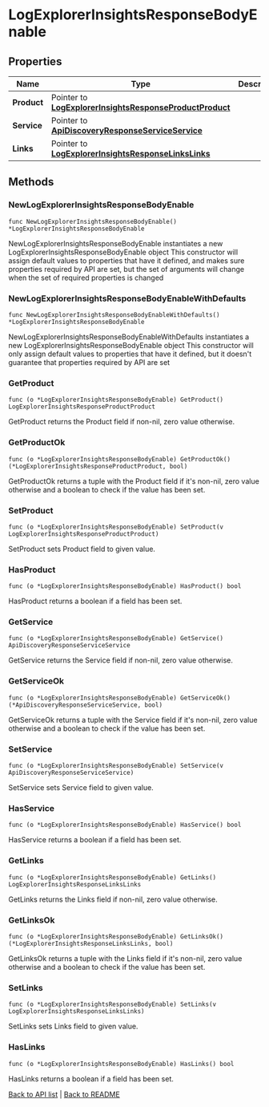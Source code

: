 # LogExplorerInsightsResponseBodyEnable

## Properties

Name | Type | Description | Notes
------------ | ------------- | ------------- | -------------
**Product** | Pointer to [**LogExplorerInsightsResponseProductProduct**](LogExplorerInsightsResponseProductProduct.md) |  | [optional] 
**Service** | Pointer to [**ApiDiscoveryResponseServiceService**](ApiDiscoveryResponseServiceService.md) |  | [optional] 
**Links** | Pointer to [**LogExplorerInsightsResponseLinksLinks**](LogExplorerInsightsResponseLinksLinks.md) |  | [optional] 

## Methods

### NewLogExplorerInsightsResponseBodyEnable

`func NewLogExplorerInsightsResponseBodyEnable() *LogExplorerInsightsResponseBodyEnable`

NewLogExplorerInsightsResponseBodyEnable instantiates a new LogExplorerInsightsResponseBodyEnable object
This constructor will assign default values to properties that have it defined,
and makes sure properties required by API are set, but the set of arguments
will change when the set of required properties is changed

### NewLogExplorerInsightsResponseBodyEnableWithDefaults

`func NewLogExplorerInsightsResponseBodyEnableWithDefaults() *LogExplorerInsightsResponseBodyEnable`

NewLogExplorerInsightsResponseBodyEnableWithDefaults instantiates a new LogExplorerInsightsResponseBodyEnable object
This constructor will only assign default values to properties that have it defined,
but it doesn't guarantee that properties required by API are set

### GetProduct

`func (o *LogExplorerInsightsResponseBodyEnable) GetProduct() LogExplorerInsightsResponseProductProduct`

GetProduct returns the Product field if non-nil, zero value otherwise.

### GetProductOk

`func (o *LogExplorerInsightsResponseBodyEnable) GetProductOk() (*LogExplorerInsightsResponseProductProduct, bool)`

GetProductOk returns a tuple with the Product field if it's non-nil, zero value otherwise
and a boolean to check if the value has been set.

### SetProduct

`func (o *LogExplorerInsightsResponseBodyEnable) SetProduct(v LogExplorerInsightsResponseProductProduct)`

SetProduct sets Product field to given value.

### HasProduct

`func (o *LogExplorerInsightsResponseBodyEnable) HasProduct() bool`

HasProduct returns a boolean if a field has been set.

### GetService

`func (o *LogExplorerInsightsResponseBodyEnable) GetService() ApiDiscoveryResponseServiceService`

GetService returns the Service field if non-nil, zero value otherwise.

### GetServiceOk

`func (o *LogExplorerInsightsResponseBodyEnable) GetServiceOk() (*ApiDiscoveryResponseServiceService, bool)`

GetServiceOk returns a tuple with the Service field if it's non-nil, zero value otherwise
and a boolean to check if the value has been set.

### SetService

`func (o *LogExplorerInsightsResponseBodyEnable) SetService(v ApiDiscoveryResponseServiceService)`

SetService sets Service field to given value.

### HasService

`func (o *LogExplorerInsightsResponseBodyEnable) HasService() bool`

HasService returns a boolean if a field has been set.

### GetLinks

`func (o *LogExplorerInsightsResponseBodyEnable) GetLinks() LogExplorerInsightsResponseLinksLinks`

GetLinks returns the Links field if non-nil, zero value otherwise.

### GetLinksOk

`func (o *LogExplorerInsightsResponseBodyEnable) GetLinksOk() (*LogExplorerInsightsResponseLinksLinks, bool)`

GetLinksOk returns a tuple with the Links field if it's non-nil, zero value otherwise
and a boolean to check if the value has been set.

### SetLinks

`func (o *LogExplorerInsightsResponseBodyEnable) SetLinks(v LogExplorerInsightsResponseLinksLinks)`

SetLinks sets Links field to given value.

### HasLinks

`func (o *LogExplorerInsightsResponseBodyEnable) HasLinks() bool`

HasLinks returns a boolean if a field has been set.


[Back to API list](../README.md#documentation-for-api-endpoints) | [Back to README](../README.md)



